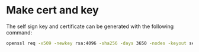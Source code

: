 # Make cert and key

The self sign key and certificate can be generated with the following command:

```bash
openssl req -x509 -newkey rsa:4096 -sha256 -days 3650 -nodes -keyout server.key -out server.crt -subj "C=RU/ST=SPB/L=SPB=/O=YaPraktikum/OU=Cohort7/CN=yametrics.sreway.com/emailAddress=andrey.oleynik@sreway.com" -addext "subjectAltName=IP:127.0.0.1" 
```
